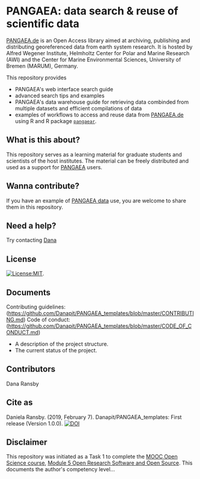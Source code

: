 # PANGAEA: data search & reuse of scientific data
[PANGAEA.de](https://www.pangaea.de "PANGAEA home page") is an Open Access library aimed at archiving, publishing and distributing georeferenced data from earth system research. It is hosted by Alfred Wegener Institute, Helmholtz Center for Polar and Marine Research (AWI) and the Center for Marine Environmental Sciences, University of Bremen (MARUM), Germany.

This repository provides
* PANGAEA's web interface search guide
* advanced search tips and examples
* PANGAEA's data warehouse guide for retrieving data combinded from multiple datasets and efficient compilations of data
* examples of workflows to access and reuse data from  [PANGAEA.de](https://www.pangaea.de "PANGAEA home page") using R and R package [`pangaear`](https://github.com/ropensci/pangaear).

## What is this about?
This repository serves as a learning material for graduate students and scientists of the host institutes. The material can be freely distributed and used as a support for [PANGAEA](https://www.pangaea.de) users.

## Wanna contribute?
If you have an example of [PANGAEA data](https://www.pangaea.de) use, you are welcome to share them in this repository.

## Need a help?
Try contacting [Dana](https://www.awi.de/nc/ueber-uns/organisation/mitarbeiter/daniela-ransby.html "Dana")

## License
[![License:MIT](https://img.shields.io/badge/License-MIT-yellow.svg)](https://opensource.org/licenses/MIT).

## Documents
Contributing guidelines: (https://github.com/Danapit/PANGAEA_templates/blob/master/CONTRIBUTING.md)
Code of conduct: (https://github.com/Danapit/PANGAEA_templates/blob/master/CODE_OF_CONDUCT.md)

* A description of the project structure.
* The current status of the project.

## Contributors
Dana Ransby

## Cite as
Daniela Ransby. (2019, February 7). Danapit/PANGAEA_templates: First release (Version 1.0.0). [![DOI](https://zenodo.org/badge/DOI/10.5281/zenodo.2559491.svg)](https://doi.org/10.5281/zenodo.2559491)

## Disclaimer
This repository was initiated as a Task 1 to complete the [MOOC Open Science course](https://eliademy.com/app/a/courses/02d7338a7e), [Module 5 Open Research Software and Open Source](https://github.com/OpenScienceMOOC/Module-5-Open-Research-Software-and-Open-Source/). This documents the author's competency level...
